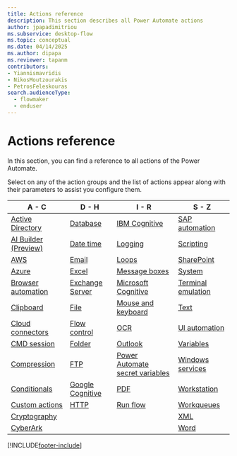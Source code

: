 ```yaml
---
title: Actions reference
description: This section describes all Power Automate actions
author: jpapadimitriou
ms.subservice: desktop-flow
ms.topic: conceptual
ms.date: 04/14/2025
ms.author: dipapa
ms.reviewer: tapanm
contributors:
- Yiannismavridis
- NikosMoutzourakis
- PetrosFeleskouras
search.audienceType: 
  - flowmaker
  - enduser
---
```


# Actions reference

In this section, you can find a reference to all actions of the Power Automate.

Select on any of the action groups and the list of actions appear along with their parameters to assist you configure them.

|A - C|D - H|I - R|S - Z|
|----|----|----|----|
|[Active Directory](actions-reference/activedirectory.md)|[Database](actions-reference/database.md)|[IBM Cognitive](actions-reference/ibmcognitive.md)|[SAP automation](actions-reference/sap.md)|
|[AI Builder (Preview)](actions-reference/aibuilder.md)|[Date time](actions-reference/datetime.md)|[Logging](actions-reference/logging.md)|[Scripting](actions-reference/scripting.md)|
|[AWS](actions-reference/aws.md)|[Email](actions-reference/email.md)|[Loops](actions-reference/loops.md)|[SharePoint](actions-reference/sharepoint.md)|
|[Azure](actions-reference/azure.md)|[Excel](actions-reference/excel.md)|[Message boxes](actions-reference/display.md)|[System](actions-reference/system.md)|
|[Browser automation](actions-reference/webautomation.md)|[Exchange Server](actions-reference/exchange.md)|[Microsoft Cognitive](actions-reference/microsoftcognitive.md)|[Terminal emulation](actions-reference/terminalemulation.md)|
|[Clipboard](actions-reference/clipboard.md)|[File](actions-reference/file.md)|[Mouse and keyboard](actions-reference/mouseandkeyboard.md)|[Text](actions-reference/text.md)|
|[Cloud connectors](actions-reference/cloudconnectors.md)|[Flow control](actions-reference/flowcontrol.md)|[OCR](actions-reference/ocr.md)|[UI automation](actions-reference/uiautomation.md)|
|[CMD session](actions-reference/cmd.md)|[Folder](actions-reference/folder.md)|[Outlook](actions-reference/outlook.md)|[Variables](actions-reference/variables.md)|
|[Compression](actions-reference/compression.md)|[FTP](actions-reference/ftp.md)|[Power Automate secret variables](actions-reference/powerautomatesecretvariables.md)|[Windows services](actions-reference/services.md)|
|[Conditionals](actions-reference/conditionals.md)|[Google Cognitive](actions-reference/googlecognitive.md)|[PDF](actions-reference/pdf.md)|[Workstation](actions-reference/workstation.md)|
|[Custom actions](actions-reference/custommodule.md)|[HTTP](actions-reference/web.md)|[Run flow](actions-reference/runflow.md)|[Workqueues](actions-reference/workqueues.md)|
|[Cryptography](actions-reference/cryptography.md)|||[XML](actions-reference/xml.md)|
|[CyberArk](actions-reference/cyberark.md)|||[Word](actions-reference/word.md)|

[!INCLUDE[footer-include](../includes/footer-banner.md)]
